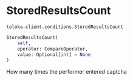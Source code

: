 # StoredResultsCount
`toloka.client.conditions.StoredResultsCount`

```python
StoredResultsCount(
    self,
    operator: CompareOperator,
    value: Optional[int] = None
)
```

How many times the performer entered captcha

